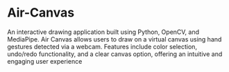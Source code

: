 # Air-Canvas
 An interactive drawing application built using Python, OpenCV, and MediaPipe. Air Canvas allows users to draw on a virtual canvas using hand gestures detected via a webcam. Features include color selection, undo/redo functionality, and a clear canvas option, offering an intuitive and engaging user experience
